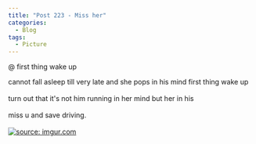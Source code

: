 ```yaml
---
title: "Post 223 - Miss her"
categories:
  - Blog
tags:
  - Picture
---
```


@ first thing wake up

cannot fall asleep till very late and she pops in his mind first thing wake up
<br/>
<br/>
turn out that it's not him running in her mind but her in his
<br/>
<br/>
miss u and save driving. 
<br/>
<br/>
<a href="https://imgur.com/Mo9ns6P"><img src="https://i.imgur.com/Mo9ns6P.jpg" title="source: imgur.com" /></a>


<script src="https://utteranc.es/client.js"
        repo="serendipityinlife/serendipityinlife.github.io"
        issue-term="pathname"
        theme="github-light"
        crossorigin="anonymous"
        async>
</script>
